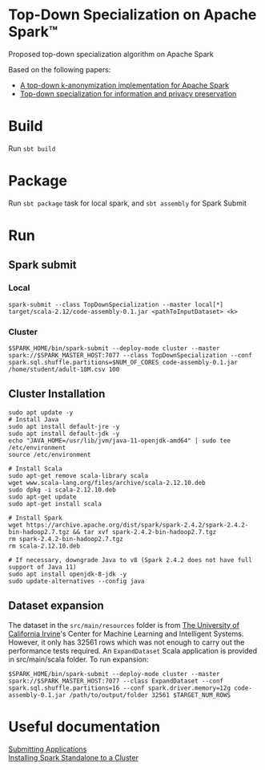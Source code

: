 # Top-Down Specialization on Apache Spark&trade;

Proposed top-down specialization algorithm on Apache Spark

Based on the following papers:
* [A top-down k-anonymization implementation for Apache Spark](https://ieeexplore-ieee-org.proxy.library.carleton.ca/stamp/stamp.jsp?tp=&arnumber=8258492)
* [Top-down specialization for information and privacy preservation](https://ieeexplore-ieee-org.proxy.library.carleton.ca/stamp/stamp.jsp?tp=&arnumber=1410123)

# Build

Run `sbt build`

# Package

Run `sbt package` task for local spark, and `sbt assembly` for Spark Submit

# Run

## Spark submit

### Local

`spark-submit --class TopDownSpecialization --master local[*] target/scala-2.12/code-assembly-0.1.jar <pathToInputDataset> <k>`

### Cluster

`$SPARK_HOME/bin/spark-submit --deploy-mode cluster --master spark://$SPARK_MASTER_HOST:7077 --class TopDownSpecialization --conf spark.sql.shuffle.partitions=$NUM_OF_CORES code-assembly-0.1.jar /home/student/adult-10M.csv 100`

## Cluster Installation

```shell script
sudo apt update -y
# Install Java   
sudo apt install default-jre -y   
sudo apt install default-jdk -y   
echo "JAVA_HOME=/usr/lib/jvm/java-11-openjdk-amd64" | sudo tee /etc/environment  
source /etc/environment

# Install Scala  
sudo apt-get remove scala-library scala   
wget www.scala-lang.org/files/archive/scala-2.12.10.deb   
sudo dpkg -i scala-2.12.10.deb  
sudo apt-get update  
sudo apt-get install scala

# Install Spark   
wget https://archive.apache.org/dist/spark/spark-2.4.2/spark-2.4.2-bin-hadoop2.7.tgz && tar xvf spark-2.4.2-bin-hadoop2.7.tgz  
rm spark-2.4.2-bin-hadoop2.7.tgz  
rm scala-2.12.10.deb  

# If necessary, downgrade Java to v8 (Spark 2.4.2 does not have full support of Java 11)
sudo apt install openjdk-8-jdk -y
sudo update-alternatives --config java
```

## Dataset expansion

The dataset in the `src/main/resources` folder is from
 [The University of California Irvine](https://archive.ics.uci.edu/ml/datasets/Adult)'s Center for Machine Learning 
 and Intelligent Systems. However, it only has 32561 rows which was not enough to carry out the performance 
 tests required. An `ExpandDataset` Scala application is provided in src/main/scala folder. To run expansion:
 
 `$SPARK_HOME/bin/spark-submit --deploy-mode cluster --master spark://$SPARK_MASTER_HOST:7077 --class ExpandDataset --conf spark.sql.shuffle.partitions=16 --conf spark.driver.memory=12g code-assembly-0.1.jar /path/to/output/folder 32561 $TARGET_NUM_ROWS` 
 
# Useful documentation

[Submitting Applications](https://spark.apache.org/docs/latest/submitting-applications.html)    
[Installing Spark Standalone to a Cluster](https://spark.apache.org/docs/latest/spark-standalone.html)